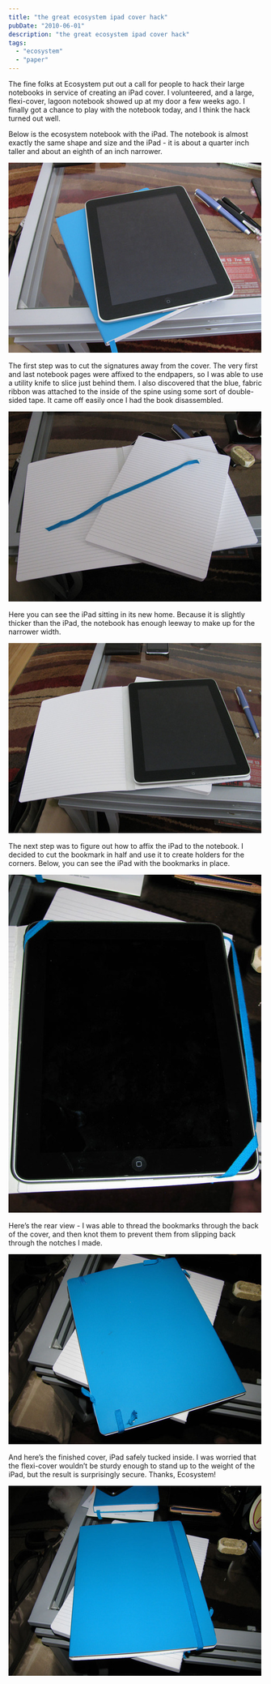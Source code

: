 ```yaml
---
title: "the great ecosystem ipad cover hack"
pubDate: "2010-06-01"
description: "the great ecosystem ipad cover hack"
tags:
  - "ecosystem"
  - "paper"
---
```


The fine folks at Ecosystem put out a call for people to hack their large notebooks in service of creating an iPad cover. I volunteered, and a large, flexi-cover, lagoon notebook showed up at my door a few weeks ago. I finally got a chance to play with the notebook today, and I think the hack turned out well.

Below is the ecosystem notebook with the iPad. The notebook is almost exactly the same shape and size and the iPad - it is about a quarter inch taller and about an eighth of an inch narrower.

![](ipad-1.jpg)

The first step was to cut the signatures away from the cover. The very first and last notebook pages were affixed to the endpapers, so I was able to use a utility knife to slice just behind them. I also discovered that the blue, fabric ribbon was attached to the inside of the spine using some sort of double-sided tape. It came off easily once I had the book disassembled.

![](ipad-2.jpg)

Here you can see the iPad sitting in its new home. Because it is slightly thicker than the iPad, the notebook has enough leeway to make up for the narrower width.

![](ipad-3.jpg)

The next step was to figure out how to affix the iPad to the notebook. I decided to cut the bookmark in half and use it to create holders for the corners. Below, you can see the iPad with the bookmarks in place.

![](ipad-4.jpg)

Here’s the rear view - I was able to thread the bookmarks through the back of the cover, and then knot them to prevent them from slipping back through the notches I made.

![](ipad-5.jpg)

And here’s the finished cover, iPad safely tucked inside. I was worried that the flexi-cover wouldn’t be sturdy enough to stand up to the weight of the iPad, but the result is surprisingly secure. Thanks, Ecosystem!

![](ipad-6.jpg)

